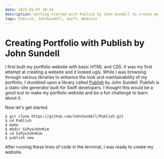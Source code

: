```yaml
---
date: 2021-01-07 10:34
description: Getting started with Publish by John Sundell to create my own portfolio website with Swift
tags: Publish, JohnSundell, Swift, Website
---
```


# Creating Portfolio with Publish by John Sundell

I first built my portfolio website with basic HTML and CSS. It was my first attempt at creating a website and it looked ugly. While I was browsing through various libraries to enhance the look and maintainability of my portfolio, I stumbled upon a library called [Publish](https://github.com/JohnSundell/Publish) by John Sundell. Publish is a static site generator built for Swift developers. I thought this would be a good tool to make my portfolio website and be a fun challenge to learn about it.

Now let's get started.

```
$ git clone https://github.com/JohnSundell/Publish.git
$ cd Publish
$ make
$ mkdir GiPyoJohnKim
$ cd GiPyoJohnKim
$ publish new
```

After running these lines of code in the terminal, I was ready to create my website.
